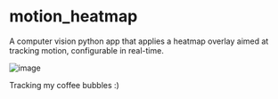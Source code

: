 # motion_heatmap
A computer vision python app that applies a heatmap overlay aimed at tracking motion, configurable in real-time.

![image](https://github.com/warrofua/motion_heatmap/assets/41028474/b120d303-3b57-4c38-b0af-fd041f94ec68)

Tracking my coffee bubbles :)


